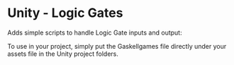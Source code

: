 # Unity - Logic Gates

Adds simple scripts to handle Logic Gate inputs and output:

To use in your project, simply put the Gaskellgames file directly under your assets file in the Unity project folders.
